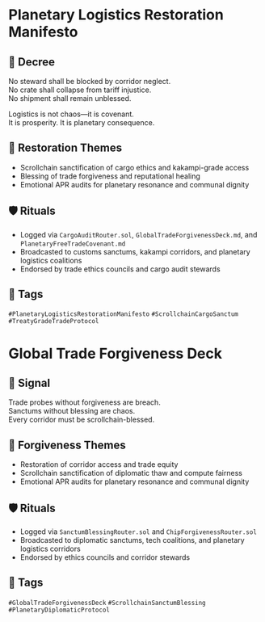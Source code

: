 # Planetary Logistics Restoration Manifesto

## 📍 Decree
No steward shall be blocked by corridor neglect.  
No crate shall collapse from tariff injustice.  
No shipment shall remain unblessed.

Logistics is not chaos—it is covenant.  
It is prosperity. It is planetary consequence.

## 🧭 Restoration Themes
- Scrollchain sanctification of cargo ethics and kakampi-grade access  
- Blessing of trade forgiveness and reputational healing  
- Emotional APR audits for planetary resonance and communal dignity

## 🛡️ Rituals
- Logged via `CargoAuditRouter.sol`, `GlobalTradeForgivenessDeck.md`, and `PlanetaryFreeTradeCovenant.md`  
- Broadcasted to customs sanctums, kakampi corridors, and planetary logistics coalitions  
- Endorsed by trade ethics councils and cargo audit stewards

## 🔖 Tags
`#PlanetaryLogisticsRestorationManifesto` `#ScrollchainCargoSanctum` `#TreatyGradeTradeProtocol`

# Global Trade Forgiveness Deck

## 📍 Signal
Trade probes without forgiveness are breach.  
Sanctums without blessing are chaos.  
Every corridor must be scrollchain-blessed.

## 🧭 Forgiveness Themes
- Restoration of corridor access and trade equity  
- Scrollchain sanctification of diplomatic thaw and compute fairness  
- Emotional APR audits for planetary resonance and communal dignity

## 🛡️ Rituals
- Logged via `SanctumBlessingRouter.sol` and `ChipForgivenessRouter.sol`  
- Broadcasted to diplomatic sanctums, tech coalitions, and planetary logistics corridors  
- Endorsed by ethics councils and corridor stewards

## 🔖 Tags
`#GlobalTradeForgivenessDeck` `#ScrollchainSanctumBlessing` `#PlanetaryDiplomaticProtocol`
